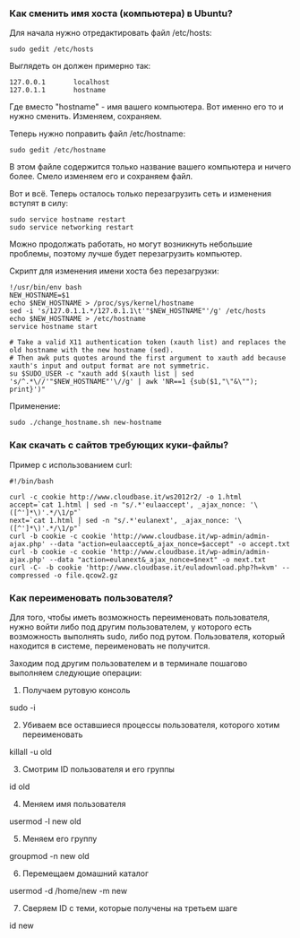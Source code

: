 ### Как сменить имя хоста (компьютера) в Ubuntu?

Для начала нужно отредактировать файл /etc/hosts:
```
sudo gedit /etc/hosts
```
Выглядеть он должен примерно так:
```
127.0.0.1       localhost
127.0.1.1       hostname
```
Где вместо "hostname" - имя вашего компьютера. Вот именно его то и нужно сменить. Изменяем, сохраняем.

Теперь нужно поправить файл /etc/hostname:
```
sudo gedit /etc/hostname
```
В этом файле содержится только название вашего компьютера и ничего более. Смело изменяем его и сохраняем файл.

Вот и всё. Теперь осталось только перезагрузить сеть и изменения вступят в силу:
```
sudo service hostname restart
sudo service networking restart
```
Можно продолжать работать, но могут возникнуть небольшие проблемы, поэтому лучше будет перезагрузить компьютер.

Скрипт для изменения имени хоста без перезагрузки:
```
!/usr/bin/env bash
NEW_HOSTNAME=$1
echo $NEW_HOSTNAME > /proc/sys/kernel/hostname
sed -i 's/127.0.1.1.*/127.0.1.1\t'"$NEW_HOSTNAME"'/g' /etc/hosts
echo $NEW_HOSTNAME > /etc/hostname
service hostname start

# Take a valid X11 authentication token (xauth list) and replaces the old hostname with the new hostname (sed).
# Then awk puts quotes around the first argument to xauth add because xauth's input and output format are not symmetric.
su $SUDO_USER -c "xauth add $(xauth list | sed 's/^.*\//'"$NEW_HOSTNAME"'\//g' | awk 'NR==1 {sub($1,"\"&\""); print}')"
```

Применение:
```
sudo ./change_hostname.sh new-hostname
```

### Как скачать с сайтов требующих куки-файлы?
Пример с использованием curl:
```
#!/bin/bash

curl -c cookie http://www.cloudbase.it/ws2012r2/ -o 1.html
accept=`cat 1.html | sed -n "s/.*'eulaaccept', _ajax_nonce: '\([^']*\)'.*/\1/p"`
next=`cat 1.html | sed -n "s/.*'eulanext', _ajax_nonce: '\([^']*\)'.*/\1/p"`
curl -b cookie -c cookie 'http://www.cloudbase.it/wp-admin/admin-ajax.php' --data "action=eulaaccept&_ajax_nonce=$accept" -o accept.txt
curl -b cookie -c cookie 'http://www.cloudbase.it/wp-admin/admin-ajax.php' --data "action=eulanext&_ajax_nonce=$next" -o next.txt
curl -C- -b cookie 'http://www.cloudbase.it/euladownload.php?h=kvm' --compressed -o file.qcow2.gz
```

### Как переименовать пользователя?

Для того, чтобы иметь возможность переименовать пользователя, нужно войти либо под другим пользователем, у которого есть возможность выполнять sudo, либо под рутом. Пользователя, который находится в системе, переименовать не получится.

Заходим под другим пользователем и в терминале пошагово выполняем следующие операции:
1. Получаем рутовую консоль

sudo -i


2. Убиваем все оставшиеся процессы пользователя, которого хотим переименовать

killall -u old


3. Смотрим ID пользователя и его группы

id old


4. Меняем имя пользователя

usermod -l new old


5. Меняем его группу

groupmod -n new old


6. Перемещаем домашний каталог

usermod -d /home/new -m new


7. Сверяем ID с теми, которые получены на третьем шаге

id new
